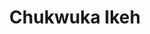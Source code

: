 ---
title: Chukwuka Ikeh
layout: fellow
university: University of Port Harcourt
programming-languages: Go, Rust, TypeScript, Python
description: Software Engineer
interests: Video games, travelling, reading
img: logo.jpg
---